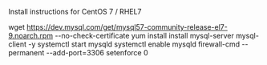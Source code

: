 Install instructions for CentOS 7 / RHEL7

wget https://dev.mysql.com/get/mysql57-community-release-el7-9.noarch.rpm --no-check-certificate 
yum install install mysql-server mysql-client -y 
systemctl start mysqld 
systemctl enable mysqld 
firewall-cmd --permanent --add-port=3306
setenforce 0

